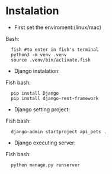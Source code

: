 
# Instalation
* First set the enviroment:(linux/mac)

Bash:
```
  fish #to enter in fish's terminal
  python3 -m venv .venv
  source .venv/bin/activate.fish
```

* Django instalation:

Fish bash:
```
  pip install Django
  pip install django-rest-framework
```
    
* Django setting project:

Fish bash:
```
  django-admin startproject api_pets .
```
* Django executing server:

Fish bash:
```
  python manage.py runserver
```
